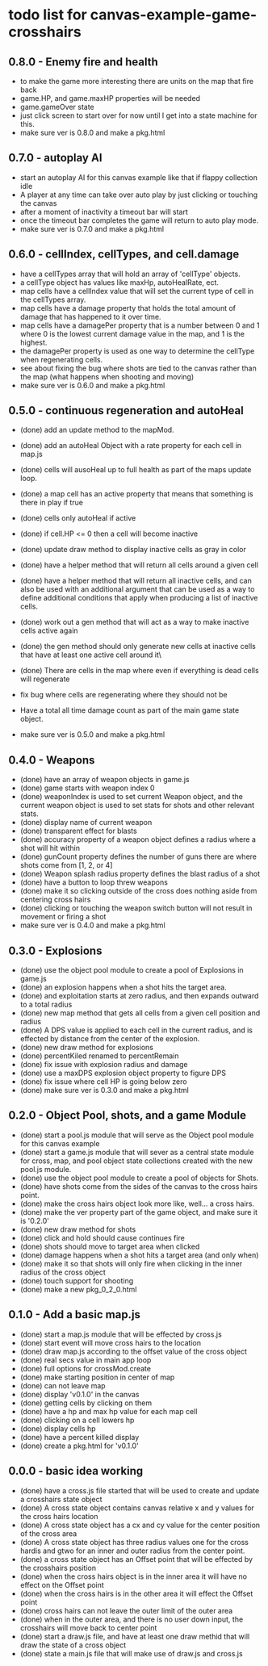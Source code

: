 # todo list for canvas-example-game-crosshairs


## 0.8.0 - Enemy fire and health
* to make the game more interesting there are units on the map that fire back
* game.HP, and game.maxHP properties will be needed
* game.gameOver state
* just click screen to start over for now until I get into a state machine for this.
* make sure ver is 0.8.0 and make a pkg.html


## 0.7.0 - autoplay AI
* start an autoplay AI for this canvas example like that if flappy collection idle
* A player at any time can take over auto play by just clicking or touching the canvas
* after a moment of inactivity a timeout bar will start
* once the timeout bar completes the game will return to auto play mode.
* make sure ver is 0.7.0 and make a pkg.html

## 0.6.0 - cellIndex, cellTypes, and cell.damage
* have a cellTypes array that will hold an array of 'cellType' objects.
* a cellType object has values like maxHp, autoHealRate, ect.
* map cells have a cellIndex value that will set the current type of cell in the cellTypes array.
* map cells have a damage property that holds the total amount of damage that has happened to it over time.
* map cells have a damagePer property that is a number between 0 and 1 where 0 is the lowest current damage value in the map, and 1 is the highest.
* the damagePer property is used as one way to determine the cellType when regenerating cells.
* see about fixing the bug where shots are tied to the canvas rather than the map (what happens when shooting and moving)
* make sure ver is 0.6.0 and make a pkg.html

## 0.5.0 - continuous regeneration and autoHeal
* (done) add an update method to the mapMod.
* (done) add an autoHeal Object with a rate property for each cell in map.js
* (done) cells will ausoHeal up to full health as part of the maps update loop.
* (done) a map cell has an active property that means that something is there in play if true
* (done) cells only autoHeal if active
* (done) if cell.HP <= 0 then a cell will become inactive
* (done) update draw method to display inactive cells as gray in color
* (done) have a helper method that will return all cells around a given cell
* (done) have a helper method that will return all inactive cells, and can also be used with an additional argument that can be used as a way to define additional conditions that apply when producing a list of inactive cells.
* (done) work out a gen method that will act as a way to make inactive cells active again
* (done) the gen method should only generate new cells at inactive cells that have at least one active cell around it\
* (done) There are cells in the map where even if everything is dead cells will regenerate

* fix bug where cells are regenerating where they should not be
* Have a total all time damage count as part of the main game state object.
* make sure ver is 0.5.0 and make a pkg.html

## 0.4.0 - Weapons
* (done) have an array of weapon objects in game.js
* (done) game starts with weapon index 0
* (done) weaponIndex is used to set current Weapon object, and the current weapon object is used to set stats for shots and other relevant stats.
* (done) display name of current weapon
* (done) transparent effect for blasts
* (done) accuracy property of a weapon object defines a radius where a shot will hit within
* (done) gunCount property defines the number of guns there are where shots come from [1, 2, or 4]
* (done) Weapon splash radius property defines the blast radius of a shot
* (done) have a button to loop threw weapons
* (done) make it so clicking outside of the cross does nothing aside from centering cross hairs
* (done) clicking or touching the weapon switch button will not result in movement or firing a shot
* make sure ver is 0.4.0 and make a pkg.html

## 0.3.0 - Explosions
* (done) use the object pool module to create a pool of Explosions in game.js
* (done) an explosion happens when a shot hits the target area.
* (done) and exploitation starts at zero radius, and then expands outward to a total radius
* (done) new map method that gets all cells from a given cell position and radius
* (done) A DPS value is applied to each cell in the current radius, and is effected by distance from the center of the explosion.
* (done) new draw method for explosions
* (done) percentKiled renamed to percentRemain
* (done) fix issue with explosion radius and damage
* (done) use a maxDPS explosion object property to figure DPS
* (done) fix issue where cell HP is going below zero
* (done) make sure ver is 0.3.0 and make a pkg.html

## 0.2.0 - Object Pool, shots, and a game Module
* (done) start a pool.js module that will serve as the Object pool module for this canvas example
* (done) start a game.js module that will sever as a central state module for cross, map, and pool object state collections created with the new pool.js module.
* (done) use the object pool module to create a pool of objects for Shots.
* (done) have shots come from the sides of the canvas to the cross hairs point.
* (done) make the cross hairs object look more like, well... a cross hairs.
* (done) make the ver property part of the game object, and make sure it is '0.2.0'
* (done) new draw method for shots
* (done) click and hold should cause continues fire
* (done) shots should move to target area when clicked
* (done) damage happens when a shot hits a target area (and only when)
* (done) make it so that shots will only fire when clicking in the inner radius of the cross object
* (done) touch support for shooting
* (done) make a new pkg_0_2_0.html

## 0.1.0 - Add a basic map.js
* (done) start a map.js module that will be effected by cross.js
* (done) start event will move cross hairs to the location
* (done) draw map.js according to the offset value of the cross object
* (done) real secs value in main app loop
* (done) full options for crossMod.create
* (done) make starting position in center of map
* (done) can not leave map
* (done) display 'v0.1.0' in the canvas
* (done) getting cells by clicking on them
* (done) have a hp and max hp value for each map cell
* (done) clicking on a cell lowers hp
* (done) display cells hp
* (done) have a percent killed display
* (done) create a pkg.html for 'v0.1.0'

## 0.0.0 - basic idea working
* (done) have a cross.js file started that will be used to create and update a crosshairs state object
* (done) A cross state object contains canvas relative x and y values for the cross hairs location
* (done) A cross state object has a cx and cy value for the center position of the cross area
* (done) A cross state object has three radius values one for the cross hardis and gtwo for an inner and outer radius from the center point.
* (done) a cross state object has an Offset point that will be effected by the crosshairs position
* (done) when the cross hairs object is in the inner area it will have no effect on the Offset point
* (done) when the cross hairs is in the other area it will effect the Offset point
* (done) cross hairs can not leave the outer limit of the outer area
* (done) when in the outer area, and there is no user down input, the crosshairs will move back to center point
* (done) start a draw.js file, and have at least one draw methid that will draw the state of a cross object
* (done) state a main.js file that will make use of draw.js and cross.js